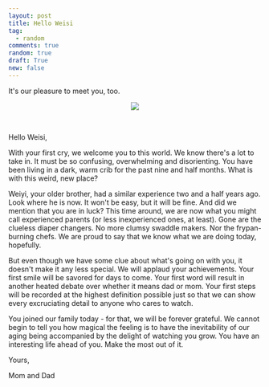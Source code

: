 ```yaml
---
layout: post
title: Hello Weisi
tag:
  - random
comments: true
random: true
draft: True
new: false
---
```


It's our pleasure to meet you, too.

<p float="left" align="middle">
  <img src="https://shawenyao.github.io/Photos/Random/ws.jpg"/>
</p>

<br>

Hello Weisi,

With your first cry, we welcome you to this world. We know there's a lot to take in. It must be so confusing, overwhelming and disorienting. You have been living in a dark, warm crib for the past nine and half months. What is with this weird, new place?

Weiyi, your older brother, had a similar experience two and a half years ago. Look where he is now. It won't be easy, but it will be fine. And did we mention that you are in luck? This time around, we are now what you might call experienced parents (or less inexperienced ones, at least). Gone are the clueless diaper changers. No more clumsy swaddle makers. Nor the frypan-burning chefs. We are proud to say that we know what we are doing today, hopefully.

But even though we have some clue about what's going on with you, it doesn't make it any less special. We will applaud your achievements. Your first smile will be savored for days to come. Your first word will result in another heated debate over whether it means dad or mom. Your first steps will be recorded at the highest definition possible just so that we can show every excruciating detail to anyone who cares to watch. 

You joined our family today - for that, we will be forever grateful. We cannot begin to tell you how magical the feeling is to have the inevitability of our aging being accompanied by the delight of watching you grow. You have an interesting life ahead of you. Make the most out of it. 

Yours,

Mom and Dad
